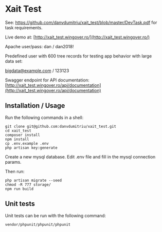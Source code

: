 Xait Test 
=========

See: https://github.com/danvdumitriu/xait_test/blob/master/DevTask.pdf for task requirements.

Live demo at: [http://xait_test.wingover.ro/](http://xait_test.wingover.ro/)

Apache user/pass: dan / dan2018!

Predefined user with 600 tree records for testing app behavior
with large data set:

bigdata@example.com / 123123

Swagger endpoint for API documentation:
[http://xait_test.wingover.ro/api/documentation](http://xait_test.wingover.ro/api/documentation)

Installation / Usage
--------------------

Run the following commands in a shell:

```
git clone git@github.com:danvdumitriu/xait_test.git
cd xait_test
composer install
npm install
cp .env.example .env
php artisan key:generate

```

Create a new mysql database.
Edit .env file and fill in the mysql connection params. 

Then run:

```
php artisan migrate --seed
chmod -R 777 storage/
npm run build
```

Unit tests
----------

Unit tests can be run with the following command:

```
vendor/phpunit/phpunit/phpunit

```
